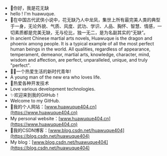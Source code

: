 - 👏你好，我是花无缺
- hello ! I'm huawuque.
- 🌸在中国古代武侠小说中，花无缺乃人中龙凤，集世上所有最完美人类的典型于一身，无论外貌、气质、风度、武功、学识、人品、胸怀、智慧、情感，一切素质都是完美无缺，无与伦比，独一无二，是为名副其实的“无缺”。
- In ancient Chinese martial arts novels, Huawuque is the dragon and phoenix among people. It is a typical example of all the most perfect human beings in the world. All qualities, regardless of appearance, temperament, demeanor, martial arts, knowledge, character, mind, wisdom and affection, are perfect, unparalleled, unique, and truly "perfect".
- 👨‍💻一个热爱生活的新时代青年!
- A young man of the new era who loves life.
- 💖热爱各种开发技术
- Love various development technologies.
- ✨欢迎来到我的GitHub！
- Welcome to my GitHub.
- 🥇我的个人网站：[www.huawuque404.cn](https://www.huawuque404.cn)
- My personal website：[www.huawuque404.cn](https://www.huawuque404.cn)
- 🥇我的CSDN博客：[www.blog.csdn.net/huawuque404](https://blog.csdn.net/huawuque404)
- My blog：[www.blog.csdn.net/huawuque404](https://blog.csdn.net/huawuque404)

<!---
huawuque404/huawuque404 is a ✨ special ✨ repository because its `README.md` (this file) appears on your GitHub profile.
You can click the Preview link to take a look at your changes.
--->
